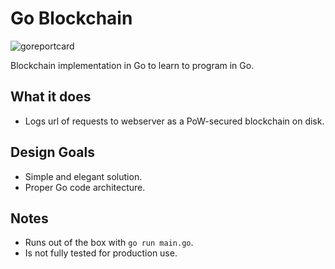# Go Blockchain
![goreportcard](https://goreportcard.com/badge/github.com/hatmer/go_blockchain)

Blockchain implementation in Go to learn to program in Go.

## What it does
* Logs url of requests to webserver as a PoW-secured blockchain on disk.

## Design Goals
* Simple and elegant solution.
* Proper Go code architecture.

## Notes
* Runs out of the box with `go run main.go`.
* Is not fully tested for production use.
<!-- * Difficulty setting > 2 doesn't work due to a bug in the sha256 algorithm.-->

